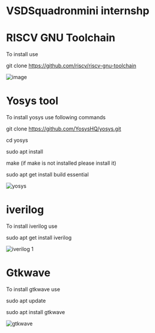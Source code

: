 # VSDSquadronmini internshp

# RISCV GNU Toolchain
To install use

git clone https://github.com/riscv/riscv-gnu-toolchain

![image](https://github.com/Sivasrikiran2004/VSDSquadronmini/assets/162977948/32043ca8-8684-43c3-a887-da0744c889b2)


# Yosys tool 
To install yosys use following commands 

git clone https://github.com/YosysHQ/yosys.git 

cd yosys

sudo apt install

make (if make is not installed please install it)

sudo apt get install build essential

![yosys](https://github.com/Sivasrikiran2004/VSDSquadronmini/assets/162977948/6c79419c-441f-4a5b-8924-7116404999c4)

# iverilog
To install iverilog use

sudo apt get install iverilog

![iverilog 1](https://github.com/Sivasrikiran2004/VSDSquadronmini/assets/162977948/d32cfa94-7b72-4635-b6c3-5a718222b962)

# Gtkwave
To install gtkwave use

sudo apt update

sudo apt install gtkwave

![gtkwave](https://github.com/Sivasrikiran2004/VSDSquadronmini/assets/162977948/88831ff2-a15f-4fd4-914b-dd0ba61fd6c1)
